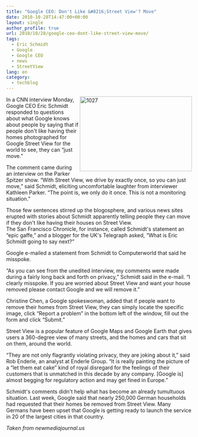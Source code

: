 ```yaml
---
title: "Google CEO: Don't Like &#8216;Street View'? Move"
date: 2010-10-28T14:47:00+00:00
layout: single
author_profile: true
url: 2010/10/28/google-ceo-dont-like-street-view-move/
tags:
  - Eric Schmidt
  - Google
  - Google CEO
  - news
  - StreetView
lang: en
category: 
  - techblog
---
```

[<img title="1027" border="0" alt="1027" align="right" src="http://lh4.ggpht.com/_vaUVXcmC3OI/TMmGDJFG_8I/AAAAAAAAC84/F6F9WCsN7BY/1027_thumb.jpg?imgmax=800" width="304" height="203" />](http://lh3.ggpht.com/_vaUVXcmC3OI/TMmGAufzYFI/AAAAAAAAC80/nzOrZrz1QqU/s1600-h/1027%5B2%5D.jpg)In a CNN interview Monday, Google CEO Eric Schmidt responded to questions about what Google knows about people by saying that if people don't like having their homes photographed for Google Street View for the world to see, they can “just move.”

The comment came during an interview on the Parker Spitzer show. “With Street View, we drive by exactly once, so you can just move,” said Schmidt, eliciting uncomfortable laughter from interviewer Kathleen Parker. “The point is, we only do it once. This is not a monitoring situation.”

Those few sentences stirred up the blogosphere, and various news sites erupted with stories about Schmidt apparently telling people they can move if they don't like having their houses on Street View.  
The San Francisco Chronicle, for instance, called Schmidt's statement an “epic gaffe,” and a blogger for the UK's Telegraph asked, “What is Eric Schmidt going to say next?”

Google e-mailed a statement from Schmidt to Computerworld that said he misspoke.

“As you can see from the unedited interview, my comments were made during a fairly long back and forth on privacy,” Schmidt said in the e-mail. “I clearly misspoke. If you are worried about Street View and want your house removed please contact Google and we will remove it.”

Christine Chen, a Google spokeswoman, added that if people want to remove their homes from Street View, they can simply locate the specific image, click “Report a problem” in the bottom left of the window, fill out the form and click “Submit.”

Street View is a popular feature of Google Maps and Google Earth that gives users a 360-degree view of many streets, and the homes and cars that sit on them, around the world.

“They are not only flagrantly violating privacy, they are joking about it,” said Rob Enderle, an analyst at Enderle Group. “It is really painting the picture of a “let them eat cake” kind of royal disregard for the feelings of their customers that is unmatched in this decade by any company. [Google is] almost begging for regulatory action and may get fined in Europe.”

Schmidt's comments didn't help what has become an already tumultuous situation. Last week, Google said that nearly 250,000 German households had requested that their homes be removed from Street View. Many Germans have been upset that Google is getting ready to launch the service in 20 of the largest cities in that country.

_Taken from newmediajournal.us_